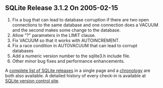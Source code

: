 ## SQLite Release 3\.1\.2 On 2005\-02\-15

1. Fix a bug that can lead to database corruption if there are two
open connections to the same database and one connection does a VACUUM
and the second makes some change to the database.
2. Allow "?" parameters in the LIMIT clause.
3. Fix VACUUM so that it works with AUTOINCREMENT.
4. Fix a race condition in AUTOVACUUM that can lead to corrupt databases
5. Add a numeric version number to the sqlite3\.h include file.
6. Other minor bug fixes and performance enhancements.



A [complete list of SQLite releases](../changes.html)
 in a single page and a [chronology](../chronology.html) are both also available.
 A detailed history of every
 check\-in is available at
 [SQLite version control site](https://www.sqlite.org/src/timeline).


